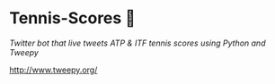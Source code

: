 # Tennis-Scores 🎾
*Twitter bot that live tweets ATP & ITF tennis scores using Python and Tweepy*

http://www.tweepy.org/ 

